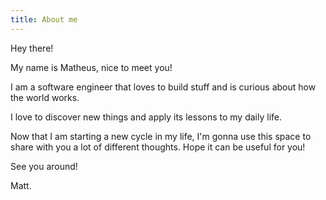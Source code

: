 ```yaml
---
title: About me
---
```


Hey there!

My name is Matheus, nice to meet you!

I am a software engineer that loves to build stuff and is curious about how the world works.

I love to discover new things and apply its lessons to my daily life.

Now that I am starting a new cycle in my life, I'm gonna use this space to share with you a lot of different thoughts. Hope it can be useful for you!

See you around!

Matt.


